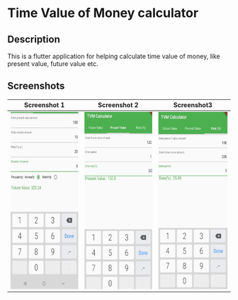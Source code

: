 # Time Value of Money calculator

## Description
This is a flutter application for helping calculate time value of money, like present value, future value etc.

## Screenshots

Screenshot 1 | Screenshot 2| Screenshot3
---|---|---|
<img src="images/Screenshot_20200311-134252.jpg" width="200" height="400"> | <img src="images/Screenshot_20200311-134314.jpg" width="200" height="400"> | <img src="images/Screenshot_20200311-134419.jpg" width="200" height="400">
